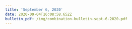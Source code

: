 ```yaml
---
title: 'September 6, 2020'
date: 2020-09-04T16:08:58.652Z
bulletin_pdf: /img/combination-bulletin-sept-6-2020.pdf
---
```


